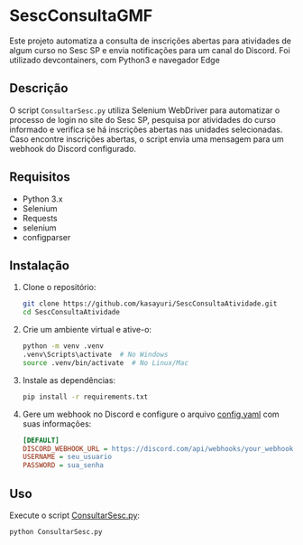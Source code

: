 # SescConsultaGMF

Este projeto automatiza a consulta de inscrições abertas para atividades de algum curso no Sesc SP e envia notificações para um canal do Discord. Foi utilizado devcontainers, com Python3 e navegador Edge

## Descrição

O script `ConsultarSesc.py` utiliza Selenium WebDriver para automatizar o processo de login no site do Sesc SP, pesquisa por atividades do curso informado e verifica se há inscrições abertas nas unidades selecionadas. Caso encontre inscrições abertas, o script envia uma mensagem para um webhook do Discord configurado.

## Requisitos

- Python 3.x
- Selenium
- Requests
- selenium
- configparser

## Instalação

1. Clone o repositório:
    ```sh
    git clone https://github.com/kasayuri/SescConsultaAtividade.git
    cd SescConsultaAtividade
    ```

2. Crie um ambiente virtual e ative-o:
    ```sh
    python -m venv .venv
    .venv\Scripts\activate  # No Windows
    source .venv/bin/activate  # No Linux/Mac
    ```

3. Instale as dependências:
    ```sh
    pip install -r requirements.txt
    ```

4. Gere um webhook no Discord e configure o arquivo [config.yaml](http://_vscodecontentref_/0) com suas informações:
    ```ini
    [DEFAULT]
    DISCORD_WEBHOOK_URL = https://discord.com/api/webhooks/your_webhook_url
    USERNAME = seu_usuario
    PASSWORD = sua_senha
    ```

## Uso

Execute o script [ConsultarSesc.py](http://_vscodecontentref_/1):
```sh
python ConsultarSesc.py